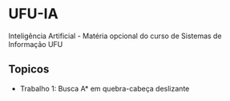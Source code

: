 # UFU-IA
Inteligência Artificial - Matéria opcional do curso de Sistemas de Informação UFU

## Topicos 
- Trabalho 1: Busca A* em quebra-cabeça deslizante
